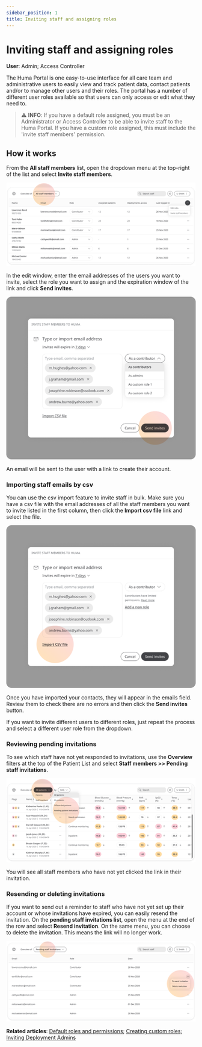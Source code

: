 ```yaml
---
sidebar_position: 1
title: Inviting staff and assigning roles
---
```

# Inviting staff and assigning roles
**User**: Admin; Access Controller

The Huma Portal is one easy-to-use interface for all care team and administrative users to easily view and track patient data, contact patients and/or to manage other users and their roles. The portal has a number of different user roles available so that users can only access or edit what they need to. 

> ⚠️ **INFO**: If you have a default role assigned, you must be an Administrator or Access Controller to be able to invite staff to the Huma Portal. If you have a custom role assigned, this must include the 'invite staff members' permission.

## How it works​
From the **All staff members** list, open the dropdown menu at the top-right of the list and select **Invite staff members**.

![Invite staff members](./assets/InvitingStaff01.png)

In the edit window, enter the email addresses of the users you want to invite, select the role you want to assign and the expiration window of the link and click **Send invites**.

![Roles dropdown](./assets/InvitingStaff02.png)

An email will be sent to the user with a link to create their account.

### Importing staff emails by csv
You can use the csv import feature to invite staff in bulk. Make sure you have a csv file with the email addresses of all the staff members you want to invite listed in the first column, then click the **Import csv file** link and select the file. 

![Import csv file](./assets/InvitingStaff03.png)

Once you have imported your contacts, they will appear in the emails field. Review them to check there are no errors and then click the **Send invites** button. 

If you want to invite different users to different roles, just repeat the process and select a different user role from the dropdown.
### Reviewing pending invitations
To see which staff have not yet responded to invitations, use the **Overview** filters at the top of the Patient List and select **Staff members >> Pending staff invitations**.

![Pending staff invitations](./assets/InvitingStaff04.png)

You will see all staff members who have not yet clicked the link in their invitation.

### Resending or deleting invitations
If you want to send out a reminder to staff who have not yet set up their account or whose invitations have expired, you can easily resend the invitation. On the **pending staff invitations list**, open the menu at the end of the row and select **Resend invitation**. On the same menu, you can choose to delete the invitation. This means the link will no longer work.

![Delete invitations](./assets/InvitingStaff05.png)

**Related articles**: [Default roles and permissions](./default-roles-and-permissions.md); [Creating custom roles](./creating-custom-roles.md); [Inviting Deployment Admins](../../admin-portal/managing-deployments/tools-and-navigation/inviting-deployment-admins.md)
